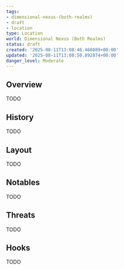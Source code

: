 ```yaml
---
tags:
- dimensional-nexus-(both-realms)
- draft
- location
type: Location
world: Dimensional Nexus (Both Realms)
status: draft
created: '2025-08-11T13:08:46.468089+00:00'
updated: '2025-08-11T13:08:50.892874+00:00'
danger_level: Moderate
---
```




## Overview

TODO
## History

TODO
## Layout

TODO
## Notables

TODO
## Threats

TODO
## Hooks

TODO
